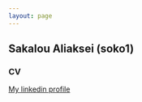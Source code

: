 ```yaml
---
layout: page
---
```


## Sakalou Aliaksei (soko1)


### CV

[My linkedin profile](https://www.linkedin.com/in/sakalou/)

